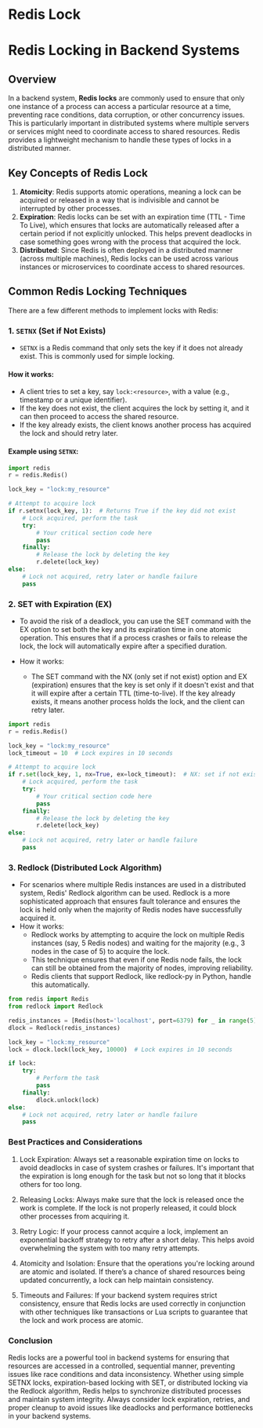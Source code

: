 # Redis Lock


# Redis Locking in Backend Systems

## Overview

In a backend system, **Redis locks** are commonly used to ensure that only one instance of a process can access a particular resource at a time, preventing race conditions, data corruption, or other concurrency issues. This is particularly important in distributed systems where multiple servers or services might need to coordinate access to shared resources. Redis provides a lightweight mechanism to handle these types of locks in a distributed manner.

## Key Concepts of Redis Lock

1. **Atomicity**: Redis supports atomic operations, meaning a lock can be acquired or released in a way that is indivisible and cannot be interrupted by other processes.
2. **Expiration**: Redis locks can be set with an expiration time (TTL - Time To Live), which ensures that locks are automatically released after a certain period if not explicitly unlocked. This helps prevent deadlocks in case something goes wrong with the process that acquired the lock.
3. **Distributed**: Since Redis is often deployed in a distributed manner (across multiple machines), Redis locks can be used across various instances or microservices to coordinate access to shared resources.

## Common Redis Locking Techniques

There are a few different methods to implement locks with Redis:

### 1. `SETNX` (Set if Not Exists)

- `SETNX` is a Redis command that only sets the key if it does not already exist. This is commonly used for simple locking.
  
#### How it works:
- A client tries to set a key, say `lock:<resource>`, with a value (e.g., timestamp or a unique identifier).
- If the key does not exist, the client acquires the lock by setting it, and it can then proceed to access the shared resource.
- If the key already exists, the client knows another process has acquired the lock and should retry later.

#### Example using `SETNX`:

```python
import redis
r = redis.Redis()

lock_key = "lock:my_resource"

# Attempt to acquire lock
if r.setnx(lock_key, 1):  # Returns True if the key did not exist
    # Lock acquired, perform the task
    try:
        # Your critical section code here
        pass
    finally:
        # Release the lock by deleting the key
        r.delete(lock_key)
else:
    # Lock not acquired, retry later or handle failure
    pass
```

### 2. SET with Expiration (EX)

- To avoid the risk of a deadlock, you can use the SET command with the EX option to set both the key and its expiration time in one atomic operation. This ensures that if a process crashes or fails to release the lock, the lock will automatically expire after a specified duration.

- How it works:
	- The SET command with the NX (only set if not exist) option and EX (expiration) ensures that the key is set only if it doesn't exist and that it will expire after a certain TTL (time-to-live). If the key already exists, it means another process holds the lock, and the client can retry later.

```python
import redis
r = redis.Redis()

lock_key = "lock:my_resource"
lock_timeout = 10  # Lock expires in 10 seconds

# Attempt to acquire lock
if r.set(lock_key, 1, nx=True, ex=lock_timeout):  # NX: set if not exists, EX: set expiration
    # Lock acquired, perform the task
    try:
        # Your critical section code here
        pass
    finally:
        # Release the lock by deleting the key
        r.delete(lock_key)
else:
    # Lock not acquired, retry later or handle failure
    pass

```

### 3. Redlock (Distributed Lock Algorithm)

- For scenarios where multiple Redis instances are used in a distributed system, Redis' Redlock algorithm can be used. Redlock is a more sophisticated approach that ensures fault tolerance and ensures the lock is held only when the majority of Redis nodes have successfully acquired it.
- How it works:
	- Redlock works by attempting to acquire the lock on multiple Redis instances (say, 5 Redis nodes) and waiting for the majority (e.g., 3 nodes in the case of 5) to acquire the lock.
	- This technique ensures that even if one Redis node fails, the lock can still be obtained from the majority of nodes, improving reliability.
	- Redis clients that support Redlock, like redlock-py in Python, handle this automatically.


```python
from redis import Redis
from redlock import Redlock

redis_instances = [Redis(host='localhost', port=6379) for _ in range(5)]
dlock = Redlock(redis_instances)

lock_key = "lock:my_resource"
lock = dlock.lock(lock_key, 10000)  # Lock expires in 10 seconds

if lock:
    try:
        # Perform the task
        pass
    finally:
        dlock.unlock(lock)
else:
    # Lock not acquired, retry later or handle failure
    pass

```

### Best Practices and Considerations

1. Lock Expiration: Always set a reasonable expiration time on locks to avoid deadlocks in case of system crashes or failures. It's important that the expiration is long enough for the task but not so long that it blocks others for too long.

2. Releasing Locks: Always make sure that the lock is released once the work is complete. If the lock is not properly released, it could block other processes from acquiring it.

3. Retry Logic: If your process cannot acquire a lock, implement an exponential backoff strategy to retry after a short delay. This helps avoid overwhelming the system with too many retry attempts.

4. Atomicity and Isolation: Ensure that the operations you're locking around are atomic and isolated. If there’s a chance of shared resources being updated concurrently, a lock can help maintain consistency.

5. Timeouts and Failures: If your backend system requires strict consistency, ensure that Redis locks are used correctly in conjunction with other techniques like transactions or Lua scripts to guarantee that the lock and work process are atomic.


### Conclusion

Redis locks are a powerful tool in backend systems for ensuring that resources are accessed in a controlled, sequential manner, preventing issues like race conditions and data inconsistency. Whether using simple SETNX locks, expiration-based locking with SET, or distributed locking via the Redlock algorithm, Redis helps to synchronize distributed processes and maintain system integrity. Always consider lock expiration, retries, and proper cleanup to avoid issues like deadlocks and performance bottlenecks in your backend systems.